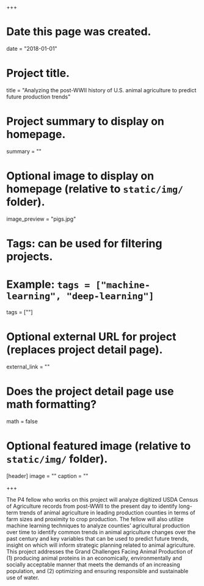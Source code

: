 +++
# Date this page was created.
date = "2018-01-01"

# Project title.
title = "Analyzing the post-WWII history of U.S. animal agriculture to predict future production trends"

# Project summary to display on homepage.
summary = ""

# Optional image to display on homepage (relative to `static/img/` folder).
image_preview = "pigs.jpg"

# Tags: can be used for filtering projects.
# Example: `tags = ["machine-learning", "deep-learning"]`
tags = [""]

# Optional external URL for project (replaces project detail page).
external_link = ""

# Does the project detail page use math formatting?
math = false

# Optional featured image (relative to `static/img/` folder).
[header]
image = ""
caption = ""

+++

The P4 fellow who works on this project will analyze digitized USDA Census of Agriculture records from post-WWII to the present day to identify long-term trends of animal agriculture in leading production counties in terms of farm sizes and proximity to crop production. The fellow will also utilize machine learning techniques to analyze counties’ agricultural production over time to identify common trends in animal agriculture changes over the past century and key variables that can be used to predict future trends, insight on which will inform strategic planning related to animal agriculture. This project addresses the Grand Challenges Facing Animal Production of (1) producing animal proteins in an economically, environmentally and socially acceptable manner that meets the demands of an increasing population, and (2) optimizing and ensuring responsible and sustainable use of water.
